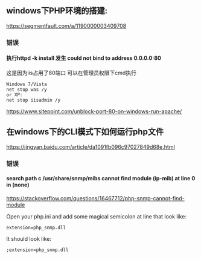 ## windows下PHP环境的搭建:
https://segmentfault.com/a/1190000003409708

<!--more-->

### 错误

#### 执行httpd -k install 发生 could not bind to address 0.0.0.0:80
这是因为iis占用了80端口
可以在管理员权限下cmd执行
```
Windows 7/Vista
net stop was /y
or XP:
net stop iisadmin /y
```
https://www.sitepoint.com/unblock-port-80-on-windows-run-apache/

## 在windows下的CLI模式下如何运行php文件
https://jingyan.baidu.com/article/da1091fb096c97027849d68e.html


### 错误
#### search path c /usr/share/snmp/mibs cannot find module (ip-mib) at line 0 in (none)
https://stackoverflow.com/questions/16467712/php-snmp-cannot-find-module

  Open your php.ini and add some magical semicolon at line that look like:
  ```
  extension=php_snmp.dll
  ```
  It should look like:
  ```
  ;extension=php_snmp.dll
  ```

